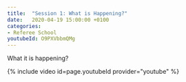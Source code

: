 ```yaml
---
title:  "Session 1: What is Happening?"
date:   2020-04-19 15:00:00 +0100
categories:
- Referee School
youtubeId: O9PXVbbmQMg
---
```


What it is happening?

<!-- more -->

{% include video id=page.youtubeId provider="youtube" %}
